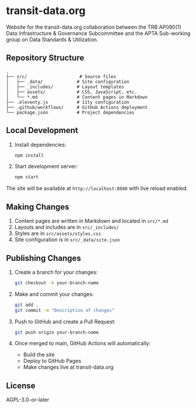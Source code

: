 # transit-data.org

Website for the transit-data.org collaboration between the TRB AP090(1) Data Infrastructure & Governance Subcommittee and the APTA Sub-working group on Data Standards & Utilization.

## Repository Structure

```console
.
├── src/                    # Source files
│   ├── _data/             # Site configuration
│   ├── _includes/         # Layout templates
│   ├── assets/            # CSS, JavaScript, etc.
│   └── *.md               # Content pages in Markdown
├── .eleventy.js           # 11ty configuration
├── .github/workflows/     # GitHub Actions deployment
└── package.json           # Project dependencies
```

## Local Development

1. Install dependencies:

    ```bash
    npm install
    ```

2. Start development server:

    ```bash
    npm start
    ```

The site will be available at `http://localhost:8080` with live reload enabled.

## Making Changes

1. Content pages are written in Markdown and located in `src/*.md`
2. Layouts and includes are in `src/_includes/`
3. Styles are in `src/assets/styles.css`
4. Site configuration is in `src/_data/site.json`

## Publishing Changes

1. Create a branch for your changes:

    ```bash
    git checkout -b your-branch-name
    ```

2. Make and commit your changes:

    ```bash
    git add .
    git commit -m "Description of changes"
    ```

3. Push to GitHub and create a Pull Request:

    ```bash
    git push origin your-branch-name
    ```

4. Once merged to main, GitHub Actions will automatically:

   - Build the site
   - Deploy to GitHub Pages
   - Make changes live at transit-data.org

## License

AGPL-3.0-or-later
